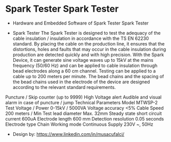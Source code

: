 # Spark Tester Spark Tester

- Hardware and Embedded Software of Spark Tester Spark Tester

- Spark Tester The Spark Tester is designed to test the adequacy of the cable insulation / insulation in accordance with the TS EN 62230 standard. 
By placing the cable on the production line, it ensures that the distortions, holes and faults that may occur in the cable insulation during 
production are detected quickly and with high precision. With the Spark Device, it can generate sine voltage waves up to 15kV at the mains 
frequency (50/60 Hz) and can be applied to cable insulation through bead electrodes along a 60 cm channel. Testing can be applied to a 
cable up to 200 meters per minute. The bead chains and the spacing of the bead chains used in the electrode of the device are designed 
according to the relevant standard requirements.

Puncture / Skip counter (up to 9999)
High Voltage alert
Audible and visual alarm in case of puncture / jump
Technical Parameters
Model MTWSP-2
Test Voltage / Power  0-15kV / 5000VA
Voltage accuracy      <5%
Cable Speed           200 meters / Min
Test lead diameter    Max. 32mm
Steady state short circuit current 600uA
Electrode length      600 mm
Detection resolution  0.05 seconds
Electrode type Chain
Working mode Continuous
Supply                230V ~, 50Hz


- Design by: https://www.linkedin.com/in/musacufalci/
